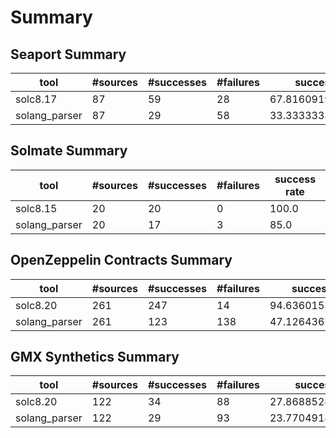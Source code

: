 # Summary

## Seaport Summary

| **tool** | **#sources** | **#successes** | **#failures** | **success rate** |
| -------- | ------------ | -------------- | ------------- | ---------------- |
| solc8.17 | 87 | 59 | 28 | 67.816091954023 |
| solang_parser | 87 | 29 | 58 | 33.333333333333336 |

## Solmate Summary

| **tool** | **#sources** | **#successes** | **#failures** | **success rate** |
| -------- | ------------ | -------------- | ------------- | ---------------- |
| solc8.15 | 20 | 20 | 0 | 100.0 |
| solang_parser | 20 | 17 | 3 | 85.0 |

## OpenZeppelin Contracts Summary

| **tool** | **#sources** | **#successes** | **#failures** | **success rate** |
| -------- | ------------ | -------------- | ------------- | ---------------- |
| solc8.20 | 261 | 247 | 14 | 94.6360153256705 |
| solang_parser | 261 | 123 | 138 | 47.12643678160919 |

## GMX Synthetics Summary

| **tool** | **#sources** | **#successes** | **#failures** | **success rate** |
| -------- | ------------ | -------------- | ------------- | ---------------- |
| solc8.20 | 122 | 34 | 88 | 27.868852459016395 |
| solang_parser | 122 | 29 | 93 | 23.770491803278688 |
